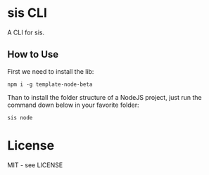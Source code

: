# sis CLI

A CLI for sis.

## How to Use

First we need to install the lib:

```
npm i -g template-node-beta
```

Than to install the folder structure of a NodeJS project, just run the command down below in your favorite folder:

```
sis node
```

# License

MIT - see LICENSE
